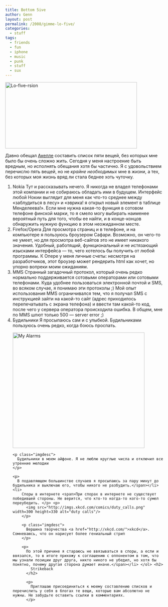 ```yaml
---
title: Bottom 5ive
author: Genn
layout: post
permalink: /2008/gimme-lo-five/
categories:
  - stuff
tags:
  - friends
  - fun
  - iphone
  - music
  - punk
  - stuff
  - sux
---
```

<img src='http://mega.genn.org/=^_^=/uploads/2008/06/lo5.png' alt='Lo-five-rsion'  width="420" height="211" />

Давно обещал [Акелле][1] составить список пяти вещей, без которых мне было бы очень сложно жить. Сегодня у меня настроение быть вредным, но исполнять обещания хотя бы частично. Я с удовольствием перечислю пять вещей, но не *крайне необходимых* мне в жизни, а тех, без которых моя жизнь вряд ли стала беднее хоть чуточку.  
<!--more-->

<ol class="postlist">
  <li>
    Nokia <span>Тут и рассказывать нечего. Я никогда не владел телефонами этой компании и не собираюсь обладать ими в будущем. Интерфейс любой Нокии выглядит для меня как что-то среднее между «заблудиться в лесу» и «эврика! я открыл новый элемент в таблице Менделеева!». Если мне нужна какая-то функция в сотовом телефоне финской марки, то я смело могу выбирать наименее вероятный путь для того, чтобы ее найти, и в конце-концов обнаружить нужную функцию в этом неожиданном месте.</span>
  </li>
  <li>
    Firefox/Opera <span>Для просмотра страниц и в телефоне, и на компьютере я пользуюсь броузером Сафари. Возможно, он чего-то не умеет, но для просмотра веб-сайтов это не имеет никакого значения. Удобный, работящий, функциональный и не истязающий изысками интерфейса — то, чего хотелось бы получить от любой программы. К Опере у меня личные счеты: несмотря на разработчиков, этот броузер может рендерить html как хочет, но упорно вопреки моим ожиданиям.</span>
  </li>
  <li>
    MMS <span>Странный загадочный протокол, который очень редко нормально поддерживается сотовыми операторами или сотовыми телефонами. Куда удобнее пользоваться электронной почтой и SMS, во всяком случае, я понимаю эти протоколы ;) Мой опыт использования MMS ограничивался тем, что я получал SMS с инструкцией зайти на какой-то сайт (адрес приходилось перепечатывать с экрана телефона) и ввести там какой-то код, после чего у сервера оператора происходила ошибка. В общем, мне по MMS шлют только 500 — server error ;)</span>
  </li>
  <li>
    Будильники <span>Я просыпаюсь сам и с улыбкой. Будильниками пользуюсь очень редко, когда боюсь проспать. </p> <p>
      <img src='http://mega.genn.org/=^_^=/uploads/2008/06/alarms.png' alt='My Alarms'  width="420" height="368" />
    </p>
    
    <p class="imgdesc">
      Будильники в моем айфоне. Я не люблю круглые числа и отключил все утренние мелодии
    </p>
    
    <p>
      В подавляющем большинстве случаев я просыпаюсь за пару минут до будильника и выключаю его, чтобы никого не разбудить.</span></li> <li>
        Споры в интернете <span>При спорах в интернете не существует победившей стороны. Не верится, что кто-то когда-то кого-то сумел переубедить. </p> <p>
          <img src="http://imgs.xkcd.com/comics/duty_calls.png" width=300 height=330 alt="duty calls"/>
        </p>
        
        <p class="imgdesc">
          Вершина творчества <a href="http://xkcd.com/">xkcd</a>. Сомневаюсь, что он нарисует более гениальный стрип
        </p>
        
        <p>
          По этой причине я стараюсь не ввязываться в споры, а если и ввязался, то в итоге прихожу к соглашению с оппонентом в том, что мы узнали позиции друг друга, никто никого не убедил, но хотя бы понятно, почему другая сторона думает иначе.</span></li> </ol> <h2>
            Strikeback
          </h2>
          
          <p>
            Приглашаю присоединиться к моему составлению списков и перечислить у себя в блогах те вещи, которые вам абсолютно не нужны. Не забудьте оставить ссылки в комментариях.
          </p>

 [1]: http://cssing.org.ua